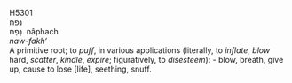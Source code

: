 <body>
  <p>H5301<br>  נפח  <br> נָפַח  ‎  nâphach  <br><i>naw-fakh‘ </i><br>A primitive root; to <i>puff</i>, in various applications (literally, to <i>inflate</i>, <i>blow</i> hard, <i>scatter</i>, <i>kindle</i>, <i>expire</i>; figuratively, to <i>disesteem</i>): - blow, breath, give up, cause to lose [life], seething, snuff.<br></p>
 </body>